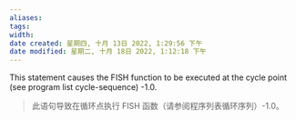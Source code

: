 ```yaml
---
aliases: 
tags: 
width:
date created: 星期四, 十月 13日 2022, 1:29:56 下午
date modified: 星期二, 十月 18日 2022, 1:12:18 下午
---
```

This statement causes the FISH function to be executed at the cycle point (see program list cycle-sequence) -1.0.
>此语句导致在循环点执行 FISH 函数（请参阅程序列表循环序列）-1.0。